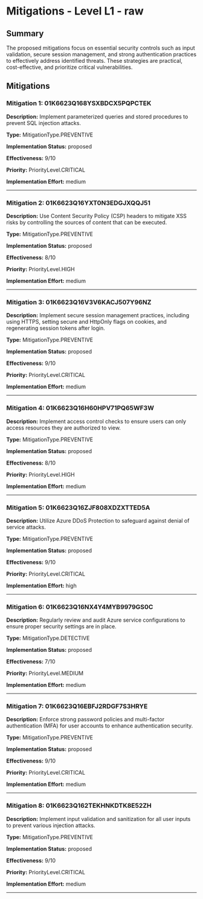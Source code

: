 # Mitigations - Level L1 - raw

## Summary

The proposed mitigations focus on essential security controls such as input validation, secure session management, and strong authentication practices to effectively address identified threats. These strategies are practical, cost-effective, and prioritize critical vulnerabilities.

## Mitigations

### Mitigation 1: 01K6623Q168YSXBDCX5PQPCTEK

**Description:** Implement parameterized queries and stored procedures to prevent SQL injection attacks.

**Type:** MitigationType.PREVENTIVE

**Implementation Status:** proposed

**Effectiveness:** 9/10

**Priority:** PriorityLevel.CRITICAL

**Implementation Effort:** medium

---

### Mitigation 2: 01K6623Q16YXT0N3EDGJXQQJ51

**Description:** Use Content Security Policy (CSP) headers to mitigate XSS risks by controlling the sources of content that can be executed.

**Type:** MitigationType.PREVENTIVE

**Implementation Status:** proposed

**Effectiveness:** 8/10

**Priority:** PriorityLevel.HIGH

**Implementation Effort:** medium

---

### Mitigation 3: 01K6623Q16V3V6KACJ507Y96NZ

**Description:** Implement secure session management practices, including using HTTPS, setting secure and HttpOnly flags on cookies, and regenerating session tokens after login.

**Type:** MitigationType.PREVENTIVE

**Implementation Status:** proposed

**Effectiveness:** 9/10

**Priority:** PriorityLevel.CRITICAL

**Implementation Effort:** medium

---

### Mitigation 4: 01K6623Q16H60HPV71PQ65WF3W

**Description:** Implement access control checks to ensure users can only access resources they are authorized to view.

**Type:** MitigationType.PREVENTIVE

**Implementation Status:** proposed

**Effectiveness:** 8/10

**Priority:** PriorityLevel.HIGH

**Implementation Effort:** medium

---

### Mitigation 5: 01K6623Q16ZJF808XDZXTTED5A

**Description:** Utilize Azure DDoS Protection to safeguard against denial of service attacks.

**Type:** MitigationType.PREVENTIVE

**Implementation Status:** proposed

**Effectiveness:** 9/10

**Priority:** PriorityLevel.CRITICAL

**Implementation Effort:** high

---

### Mitigation 6: 01K6623Q16NX4Y4MYB9979GS0C

**Description:** Regularly review and audit Azure service configurations to ensure proper security settings are in place.

**Type:** MitigationType.DETECTIVE

**Implementation Status:** proposed

**Effectiveness:** 7/10

**Priority:** PriorityLevel.MEDIUM

**Implementation Effort:** medium

---

### Mitigation 7: 01K6623Q16EBFJ2RDGF7S3HRYE

**Description:** Enforce strong password policies and multi-factor authentication (MFA) for user accounts to enhance authentication security.

**Type:** MitigationType.PREVENTIVE

**Implementation Status:** proposed

**Effectiveness:** 9/10

**Priority:** PriorityLevel.CRITICAL

**Implementation Effort:** medium

---

### Mitigation 8: 01K6623Q162TEKHNKDTK8E52ZH

**Description:** Implement input validation and sanitization for all user inputs to prevent various injection attacks.

**Type:** MitigationType.PREVENTIVE

**Implementation Status:** proposed

**Effectiveness:** 9/10

**Priority:** PriorityLevel.CRITICAL

**Implementation Effort:** medium

---

